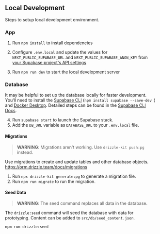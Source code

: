 
## Local Development

Steps to setup local development environment.

### App

1. Run `npm install` to install dependencies

2. Configure `.env.local` and update the values for `NEXT_PUBLIC_SUPABASE_URL` and `NEXT_PUBLIC_SUPABASE_ANON_KEY` from [your Supabase project's API settings](https://app.supabase.com/project/_/settings/api)

3. Run `npm run dev` to start the local development server

### Database

It may be helpful to set up the database locally for faster development.
You'll need to install the [Supabase CLI](https://supabase.com/docs/guides/cli) (`npm install supabase --save-dev
`) and [Docker Desktop](https://docs.docker.com/desktop).
Detailed steps can be found in the [Supabase CLI Docs](https://supabase.com/docs/guides/cli/getting-started).

4. Run `supabase start` to launch the Supabase stack.
5. Add the `DB_URL` variable as `DATABASE_URL` to your `.env.local` file.

#### Migrations

> **WARNING**: Migrations aren't working. Use `drizzle-kit push:pg` instead.

Use migrations to create and update tables and other database objects. https://orm.drizzle.team/docs/migrations

1. Run `npx drizzle-kit generate:pg` to generate a migration file.
2. Run `npm run migrate` to run the migration.

#### Seed Data

> **WARNING**: The seed command replaces all data in the database.

The `drizzle:seed` command will seed the database with data for prototyping.
Content can be added to `src/db/seed_content.json`.
```bash
npm run drizzle:seed
```

